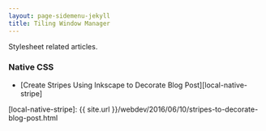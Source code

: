 ```yaml
---
layout: page-sidemenu-jekyll
title: Tiling Window Manager
---
```


Stylesheet related articles.

### Native CSS

*	[Create Stripes Using Inkscape to Decorate Blog Post][local-native-stripe]


[//]: <> ( -- -- -- links below -- -- -- )

[local-native-stripe]: {{ site.url }}/webdev/2016/06/10/stripes-to-decorate-blog-post.html
